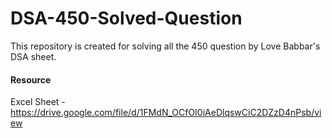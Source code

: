 # DSA-450-Solved-Question
This repository is created for  solving all the 450 question by Love Babbar's DSA sheet.

#### Resource
Excel Sheet - https://drive.google.com/file/d/1FMdN_OCfOI0iAeDlqswCiC2DZzD4nPsb/view
